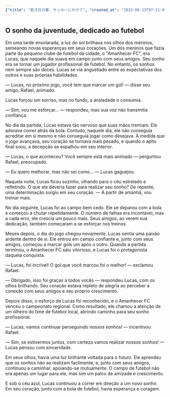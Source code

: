 ```yaml
---
{"title": "若き日の夢、サッカーにかけて", "created_at": "2025-06-23T07:11:06.503871+09:00"}
---
```


## O sonho da juventude, dedicado ao futebol

Em uma tarde ensolarada, a luz do sol brilhava nos olhos dos meninos, semeando novas esperanças em seus corações. Um dos meninos que fazia parte do pequeno clube de futebol da cidade, o "Amanhecer FC", era Lucas, que naquele dia suava em campo junto com seus amigos. Seu sonho era se tornar um jogador profissional de futebol. No entanto, os sonhos nem sempre são doces. Lucas se via angustiado entre as expectativas dos outros e suas próprias habilidades.

— Lucas, no próximo jogo, você tem que marcar um gol! — disse seu amigo, Rafael, animado.

Lucas forçou um sorriso, mas no fundo, a ansiedade o consumia.

— Sim, vou me esforçar... — respondeu, mas sua voz não transmitia confiança.

No dia da partida, Lucas estava tão nervoso que suas mãos tremiam. Ele adorava correr atrás da bola. Contudo, naquele dia, ele não conseguia acreditar em si mesmo e não conseguia jogar como desejava. À medida que o jogo avançava, seu coração se tornava mais pesado, e quando o apito final soou, a decepção se espalhou em seu interior.

— Lucas, o que aconteceu? Você sempre está mais animado — perguntou Rafael, preocupado.

— Eu quero melhorar, mas não sei como... — Lucas gaguejou.

Naquela noite, Lucas ficou sozinho, olhando para o céu estrelado e refletindo. O que ele deveria fazer para realizar seu sonho? De repente, uma determinação surgiu em seu coração. — A partir de amanhã, vou treinar mais.

No dia seguinte, Lucas foi ao campo bem cedo. Ele se deparou com a bola e começou a chutar repetidamente. O número de falhas era incontável, mas a cada erro, ele crescia um pouco mais. Seus amigos, ao verem sua dedicação, também começaram a se esforçar nos treinos.

Meses depois, o dia do jogo chegou novamente. Lucas sentia uma paixão ardente dentro de si. Ele entrou em campo confiante e, junto com seus amigos, começou a marcar gols um após o outro. Quando a partida terminou, o Amanhecer FC saiu vitorioso, e Lucas foi o protagonista daquela conquista.

— Lucas, foi incrível! O gol que você marcou foi o melhor! — exclamou Rafael.

— Obrigado, isso foi graças a todos vocês — respondeu Lucas, com os olhos brilhando. Seu coração estava repleto de alegria ao perceber a conexão com seus amigos e seu próprio crescimento.

Depois disso, o esforço de Lucas foi reconhecido, e o Amanhecer FC venceu o campeonato regional. Como resultado, ele chamou a atenção de um olheiro do time de futebol local, abrindo caminho para seu sonho profissional.

— Lucas, vamos continuar perseguindo nossos sonhos! — incentivou Rafael.

— Sim, se estivermos juntos, com certeza vamos realizar nossos sonhos! — Lucas pensou com sinceridade.

Em seus olhos, havia uma luz brilhante voltada para o futuro. Ele aprendeu que os sonhos não se realizam facilmente, e, junto com seus amigos, continuou a caminhar, apoiando-se mutuamente. O campo de futebol não era apenas um lugar para ele, mas sim um palco de amizade e crescimento.

E sob o céu azul, Lucas continuou a correr em direção a um novo sonho. Em seu coração, junto com a bola de futebol, havia esperança e coragem.

